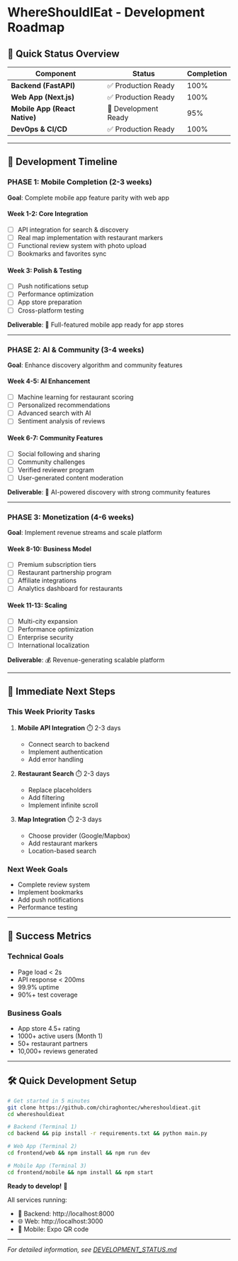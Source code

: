 # WhereShouldIEat - Development Roadmap

## 🎯 **Quick Status Overview**

| Component | Status | Completion |
|-----------|--------|------------|
| **Backend (FastAPI)** | ✅ Production Ready | 100% |
| **Web App (Next.js)** | ✅ Production Ready | 100% |
| **Mobile App (React Native)** | 🔄 Development Ready | 95% |
| **DevOps & CI/CD** | ✅ Production Ready | 100% |

---

## 📅 **Development Timeline**

### **PHASE 1: Mobile Completion** (2-3 weeks)
**Goal**: Complete mobile app feature parity with web app

#### Week 1-2: Core Integration
- [ ] API integration for search & discovery
- [ ] Real map implementation with restaurant markers
- [ ] Functional review system with photo upload
- [ ] Bookmarks and favorites sync

#### Week 3: Polish & Testing
- [ ] Push notifications setup
- [ ] Performance optimization
- [ ] App store preparation
- [ ] Cross-platform testing

**Deliverable**: 📱 Full-featured mobile app ready for app stores

---

### **PHASE 2: AI & Community** (3-4 weeks)
**Goal**: Enhance discovery algorithm and community features

#### Week 4-5: AI Enhancement
- [ ] Machine learning for restaurant scoring
- [ ] Personalized recommendations
- [ ] Advanced search with AI
- [ ] Sentiment analysis of reviews

#### Week 6-7: Community Features
- [ ] Social following and sharing
- [ ] Community challenges
- [ ] Verified reviewer program
- [ ] User-generated content moderation

**Deliverable**: 🤖 AI-powered discovery with strong community features

---

### **PHASE 3: Monetization** (4-6 weeks)
**Goal**: Implement revenue streams and scale platform

#### Week 8-10: Business Model
- [ ] Premium subscription tiers
- [ ] Restaurant partnership program
- [ ] Affiliate integrations
- [ ] Analytics dashboard for restaurants

#### Week 11-13: Scaling
- [ ] Multi-city expansion
- [ ] Performance optimization
- [ ] Enterprise security
- [ ] International localization

**Deliverable**: 💰 Revenue-generating scalable platform

---

## 🚀 **Immediate Next Steps**

### **This Week Priority Tasks**

1. **Mobile API Integration** ⏱️ 2-3 days
   - Connect search to backend
   - Implement authentication
   - Add error handling

2. **Restaurant Search** ⏱️ 2-3 days
   - Replace placeholders
   - Add filtering
   - Implement infinite scroll

3. **Map Integration** ⏱️ 2-3 days
   - Choose provider (Google/Mapbox)
   - Add restaurant markers
   - Location-based search

### **Next Week Goals**
- Complete review system
- Implement bookmarks
- Add push notifications
- Performance testing

---

## 🎯 **Success Metrics**

### **Technical Goals**
- Page load < 2s
- API response < 200ms
- 99.9% uptime
- 90%+ test coverage

### **Business Goals**
- App store 4.5+ rating
- 1000+ active users (Month 1)
- 50+ restaurant partners
- 10,000+ reviews generated

---

## 🛠 **Quick Development Setup**

```bash
# Get started in 5 minutes
git clone https://github.com/chiraghontec/whereshouldieat.git
cd whereshouldieat

# Backend (Terminal 1)
cd backend && pip install -r requirements.txt && python main.py

# Web App (Terminal 2)  
cd frontend/web && npm install && npm run dev

# Mobile App (Terminal 3)
cd frontend/mobile && npm install && npm start
```

**Ready to develop!** 🚀

All services running:
- 🔧 Backend: http://localhost:8000
- 🌐 Web: http://localhost:3000  
- 📱 Mobile: Expo QR code

---

*For detailed information, see [DEVELOPMENT_STATUS.md](./DEVELOPMENT_STATUS.md)*
